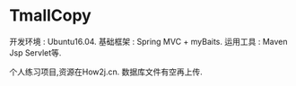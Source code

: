 # TmallCopy

开发环境 : Ubuntu16.04.
基础框架 : Spring MVC + myBaits.
运用工具 : Maven Jsp Servlet等.

个人练习项目,资源在How2j.cn.
数据库文件有空再上传.

